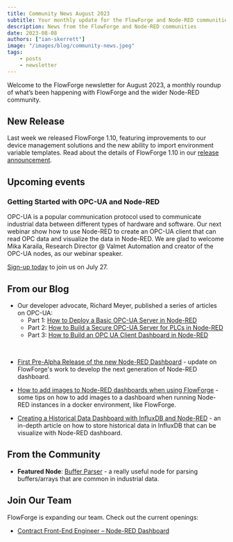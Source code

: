 ```yaml
---
title: Community News August 2023
subtitle: Your monthly update for the FlowForge and Node-RED communities
description: News from the FlowForge and Node-RED communities
date: 2023-08-08
authors: ["ian-skerrett"]
image: "/images/blog/community-news.jpeg"
tags:
    - posts
    - newsletter
---
```


Welcome to the FlowForge newsletter for August 2023, a monthly roundup of what’s been happening with FlowForge and the wider Node-RED community. 

<!--more-->

## New Release

Last week we released FlowForge 1.10, featuring improvements to our device management solutions and the new ability to import environment variable templates. Read about the details of FlowForge 1.10 in our [release announcement](https://flowforge.com/blog/2023/08/flowforge-1-10-release/). 

## Upcoming events

### Getting Started with OPC-UA and Node-RED

OPC-UA is a popular communication protocol used to communicate industrial data between different types of hardware and software. Our next webinar show how to use Node-RED to create an OPC-UA client that can read OPC data and visualize the data in Node-RED. We are glad to welcome Mika Karaila, Research Director @ Valmet Automation and creator of the OPC-UA nodes, as our webinar speaker. 

[Sign-up today](https://flowforge.com/webinars/2023/getting-started-opcua-node-red/) to join us on July 27. 


## From our Blog

- Our developer advocate, Richard Meyer, published a series of articles on OPC-UA:
  - Part 1: [How to Deploy a Basic OPC-UA Server in Node-RED](https://flowforge.com/blog/2023/07/how-to-deploy-a-basic-opc-ua-server-in-node-red/)
  - Part 2: [How to Build a Secure OPC-UA Server for PLCs in Node-RED](https://flowforge.com/blog/2023/07/how-to-build-a-secure-opc-ua-server-for-plcs-in-node-red/)
  - Part 3: [How to Build an OPC UA Client Dashboard in Node-RED](https://flowforge.com/blog/2023/07/how-to-build-a-opc-client-dashboard-in-node-red/)

<br>

- [First Pre-Alpha Release of the new Node-RED Dashboard](https://flowforge.com/blog/2023/07/dashboard-0-1-release/) - update on FlowForge's work to develop the next generation of Node-RED dashboard.

- [How to add images to Node-RED dashboards when using FlowForge](https://flowforge.com/blog/2023/07/images-in-node-red-dashboards/) - some tips on how to add images to a dashboard when running Node-RED instances in a docker environment, like FlowForge.

- [Creating a Historical Data Dashboard with InfluxDB and Node-RED](https://flowforge.com/blog/2023/07/influxdb-historical-data/) - an in-depth article on how to store historical data in InfluxDB that can be visualize with Node-RED dashboard.


## From the Community

- **Featured Node**: [Buffer Parser](https://flows.nodered.org/node/node-red-contrib-buffer-parser) - a really useful node for parsing buffers/arrays that are common in industrial data.


## Join Our Team
FlowForge is expanding our team. Check out the current openings:

- [Contract Front-End Engineer – Node-RED Dashboard](https://boards.greenhouse.io/flowforge/jobs/4911532004)
